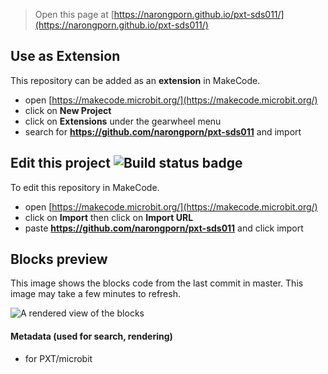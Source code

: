 
> Open this page at [https://narongporn.github.io/pxt-sds011/](https://narongporn.github.io/pxt-sds011/)

## Use as Extension

This repository can be added as an **extension** in MakeCode.

* open [https://makecode.microbit.org/](https://makecode.microbit.org/)
* click on **New Project**
* click on **Extensions** under the gearwheel menu
* search for **https://github.com/narongporn/pxt-sds011** and import

## Edit this project ![Build status badge](https://github.com/narongporn/pxt-sds011/workflows/MakeCode/badge.svg)

To edit this repository in MakeCode.

* open [https://makecode.microbit.org/](https://makecode.microbit.org/)
* click on **Import** then click on **Import URL**
* paste **https://github.com/narongporn/pxt-sds011** and click import

## Blocks preview

This image shows the blocks code from the last commit in master.
This image may take a few minutes to refresh.

![A rendered view of the blocks](https://github.com/narongporn/pxt-sds011/raw/master/.github/makecode/blocks.png)

#### Metadata (used for search, rendering)

* for PXT/microbit
<script src="https://makecode.com/gh-pages-embed.js"></script><script>makeCodeRender("{{ site.makecode.home_url }}", "{{ site.github.owner_name }}/{{ site.github.repository_name }}");</script>
